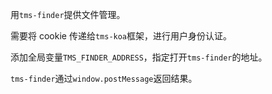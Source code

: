 用`tms-finder`提供文件管理。

需要将 cookie 传递给`tms-koa`框架，进行用户身份认证。

添加全局变量`TMS_FINDER_ADDRESS`，指定打开`tms-finder`的地址。

`tms-finder`通过`window.postMessage`返回结果。
